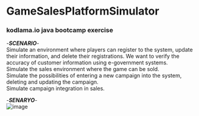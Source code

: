# GameSalesPlatformSimulator
### kodlama.io java bootcamp exercise 

_-**SCENARIO**-_
</br>Simulate an environment where players can register to the system, update their information, and delete their registrations. We want to verify the accuracy of customer information using e-government systems.</br>
Simulate the sales environment where the game can be sold.</br>
Simulate the possibilities of entering a new campaign into the system, deleting and updating the campaign.</br>
Simulate campaign integration in sales.</br>

_-**SENARYO**-_</br>
![image](https://github.com/EmirhanErcan/GameSalesPlatformSimulator/assets/63793837/58ef510c-c5de-4065-9541-8e25071fca84)

